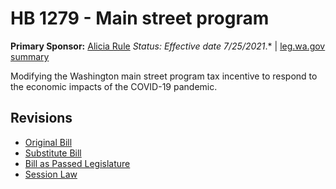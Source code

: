 # HB 1279 - Main street program
**Primary Sponsor:** [Alicia Rule](/person/leg/alicia.rule.md)
*Status: Effective date 7/25/2021*.* | [leg.wa.gov summary](https://app.leg.wa.gov/billsummary?BillNumber=1279&Year=2021)

Modifying the Washington main street program tax incentive to respond to the economic impacts of the COVID-19 pandemic.

## Revisions
* [Original Bill](1/)
* [Substitute Bill](S/)
* [Bill as Passed Legislature](S.PL/)
* [Session Law](S.SL/)